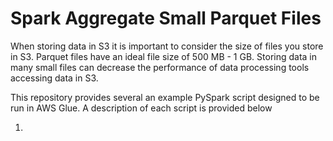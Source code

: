 # Spark Aggregate Small Parquet Files

When storing data in S3 it is important to consider the size of files you store in S3. Parquet files have an ideal file size of 500 MB - 1 GB. Storing data in many small files can decrease the performance of data processing tools accessing data in S3. 

This repository provides several an example PySpark script designed to be run in AWS Glue. A description of each script is provided below

1. 
